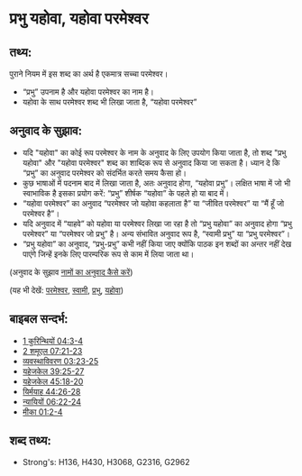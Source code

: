 # प्रभु यहोवा, यहोवा परमेश्‍वर #

## तथ्य: ##

पुराने नियम में इस शब्द का अर्थ है एकमात्र सच्चा परमेश्वर।

* “प्रभु” उपनाम है और यहोवा परमेश्वर का नाम है।
* यहोवा के साथ परमेश्वर शब्द भी लिखा जाता है, “यहोवा परमेश्वर”

## अनुवाद के सुझाव: ##

* यदि "यहोवा" का कोई रूप परमेश्वर के नाम के अनुवाद के लिए उपयोग किया जाता है, तो शब्द "प्रभु यहोवा" और "यहोवा परमेश्वर" शब्द का शाब्दिक रूप से अनुवाद किया जा सकता है। ध्यान दे कि “प्रभु” का अनुवाद परमेश्वर को संदर्भित करते समय कैसा हो।
* कुछ भाषाओं में पदनाम बाद में लिखा जाता है, अतः अनुवाद होगा, “यहोवा प्रभु”। लक्षित भाषा में जो भी स्वाभाविक है इसका प्रयोग करें: “प्रभु” शीर्षक “यहोवा” के पहले हो या बाद में।
* “यहोवा परमेश्वर” का अनुवाद “परमेश्वर जो यहोवा कहलाता है” या “जीवित परमेश्वर” या “मैं हूँ जो परमेश्वर है”।
* यदि अनुवाद में “याहवे” को यहोवा या परमेश्वर लिखा जा रहा है तो “प्रभु यहोवा”  का अनुवाद होगा “प्रभु परमेश्वर” या “परमेश्वर जो प्रभु” है। अन्य संभावित अनुवाद रूप है, “स्वामी प्रभु” या “प्रभु परमेश्वर”।
* “प्रभु यहोवा” का अनुवाद, “प्रभु-प्रभु” कभी नहीं किया जाए क्योंकि पाठक इन शब्दों का अन्तर नहीं देख पाएंगे जिन्हें इनके लिए पारम्परिक रूप से काम में लिया जाता था।

(अनुवाद के सुझाव [नामों का अनुवाद कैसे करें](rc://en/ta/man/translate/translate-names))

(यह भी देखें: [परमेश्वर](../kt/god.md), [स्वामी](../kt/lord.md), [प्रभु](../kt/lordgod.md), [यहोवा](../kt/yahweh.md))

## बाइबल सन्दर्भ: ##

* [1 कुरिन्थियों 04:3-4](rc://en/tn/help/1co/04/03)
* [2 शमूएल 07:21-23](rc://en/tn/help/2sa/07/21)
* [व्यवस्थाविवरण 03:23-25](rc://en/tn/help/deu/03/23)
* [यहेजकेल 39:25-27](rc://en/tn/help/ezk/39/25)
* [यहेजकेल 45:18-20](rc://en/tn/help/ezk/45/18)
* [यिर्मयाह 44:26-28](rc://en/tn/help/jer/44/26)
* [न्यायियों 06:22-24](rc://en/tn/help/jdg/06/22)
* [मीका 01:2-4](rc://en/tn/help/mic/01/02)

## शब्द तथ्य: ##

* Strong's: H136, H430, H3068, G2316, G2962
